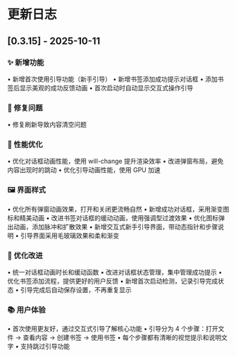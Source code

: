 # 更新日志

## [0.3.15] - 2025-10-11

### ✨ 新增功能
• 新增首次使用引导功能（新手引导）
• 新增书签添加成功提示对话框
• 添加书签后显示美观的成功反馈动画
• 首次启动时自动显示交互式操作引导

### 🐛 修复问题
• 修复刷新导致内容清空问题

### 🎨 性能优化
• 优化对话框动画性能，使用 will-change 提升渲染效率
• 改进弹窗布局，避免内容出现时的跳动
• 优化引导动画性能，使用 GPU 加速

### 🖼️ 界面样式
• 优化所有弹窗动画效果，打开和关闭更流畅自然
• 新增成功对话框，采用渐变图标和精美动画
• 改进书签对话框的缓动动画，使用强调型过渡效果
• 优化图标弹出动画，添加脉冲和扩散效果
• 新增交互式新手引导界面，带动态指针和步骤说明
• 引导界面采用毛玻璃效果和柔和渐变

### 🔧 优化改进
• 统一对话框动画时长和缓动函数
• 改进对话框状态管理，集中管理成功提示
• 优化书签添加流程，提供更好的用户反馈
• 新增首次启动检测，记录引导完成状态
• 引导完成后自动保存设置，不再重复显示

### 📚 用户体验
• 首次使用更友好，通过交互式引导了解核心功能
• 引导分为 4 个步骤：打开文件 → 查看内容 → 创建书签 → 使用书签
• 每个步骤都有清晰的视觉提示和说明文字
• 支持跳过引导功能




